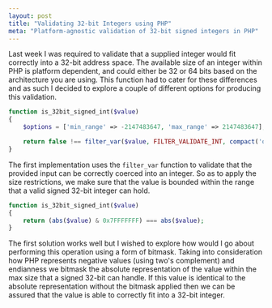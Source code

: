 ```yaml
---
layout: post
title: "Validating 32-bit Integers using PHP"
meta: "Platform-agnostic validation of 32-bit signed integers in PHP"
---
```


Last week I was required to validate that a supplied integer would fit correctly into a 32-bit address space.
The available size of an integer within PHP is platform dependent, and could either be 32 or 64 bits based on the architecture you are using.
This function had to cater for these differences and as such I decided to explore a couple of different options for producing this validation.
<!--more-->

```php
function is_32bit_signed_int($value)
{
    $options = ['min_range' => -2147483647, 'max_range' => 2147483647];

    return false !== filter_var($value, FILTER_VALIDATE_INT, compact('options'));
}
```

The first implementation uses the `filter_var` function to validate that the provided input can be correctly coerced into an integer.
So as to apply the size restrictions, we make sure that the value is bounded within the range that a valid signed 32-bit integer can hold.

```php
function is_32bit_signed_int($value)
{
    return (abs($value) & 0x7FFFFFFF) === abs($value);
}
```

The first solution works well but I wished to explore how would I go about performing this operation using a form of bitmask.
Taking into consideration how PHP represents negative values (using two's complement) and endianness we bitmask the absolute representation of the value within the max size that a signed 32-bit can handle.
If this value is identical to the absolute representation without the bitmask applied then we can be assured that the value is able to correctly fit into a 32-bit integer.
